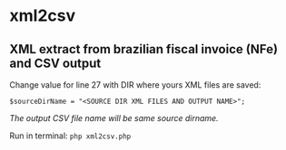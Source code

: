 # xml2csv
## XML extract from brazilian fiscal invoice (NFe) and CSV output

Change value for line 27 with DIR where yours XML files are saved:

`$sourceDirName = "<SOURCE DIR XML FILES AND OUTPUT NAME>";`

_The output CSV file name will be same source dirname._

Run in terminal: `php xml2csv.php`
